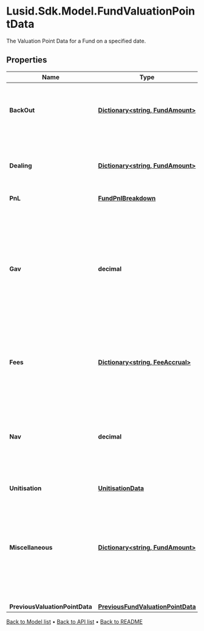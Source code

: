 # Lusid.Sdk.Model.FundValuationPointData
The Valuation Point Data for a Fund on a specified date.

## Properties

Name | Type | Description | Notes
------------ | ------------- | ------------- | -------------
**BackOut** | [**Dictionary&lt;string, FundAmount&gt;**](FundAmount.md) | Bucket of detail for the Valuation Point where data points have been &#39;backed out&#39;. | 
**Dealing** | [**Dictionary&lt;string, FundAmount&gt;**](FundAmount.md) | Bucket of detail for any &#39;Dealing&#39; that has occured inside the queried period. | 
**PnL** | [**FundPnlBreakdown**](FundPnlBreakdown.md) |  | 
**Gav** | **decimal** | The Gross Asset Value of the Fund or Share Class at the Valuation Point. This is effectively a summation of all Trial balance entries linked to accounts of types &#39;Asset&#39; and &#39;Liabilities&#39;. | 
**Fees** | [**Dictionary&lt;string, FeeAccrual&gt;**](FeeAccrual.md) | Bucket of detail for any &#39;Fees&#39; that have been charged in the selected period. | 
**Nav** | **decimal** | The Net Asset Value of the Fund or Share Class at the Valuation Point. This represents the GAV with any fees applied in the period. | 
**Unitisation** | [**UnitisationData**](UnitisationData.md) |  | [optional] 
**Miscellaneous** | [**Dictionary&lt;string, FundAmount&gt;**](FundAmount.md) | Not used directly by the LUSID engines but serves as a holding area for any custom derived data points that may be useful in, for example, fee calculations). | [optional] 
**PreviousValuationPointData** | [**PreviousFundValuationPointData**](PreviousFundValuationPointData.md) |  | [optional] 

[Back to Model list](../README.md#documentation-for-models) &#8226; [Back to API list](../README.md#documentation-for-api-endpoints) &#8226; [Back to README](../README.md)

